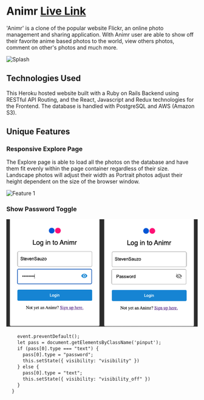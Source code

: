 # Animr [Live Link](http://fullstack-animr.herokuapp.com/#/) 

'Animr' is a clone of the popular website Flickr, an online photo management and sharing application. With Animr user are able to show off their favorite anime based photos to the world, view others photos, comment on other's photos and much more.

![Splash](https://github.com/StevenSuazo/Animr/blob/main/app/assets/images/splash.gif)

## Technologies Used

This Heroku hosted website built with a Ruby on Rails Backend using RESTful API Routing, and the React, Javascript and Redux technologies for the Frontend. The database is handled with PostgreSQL and AWS (Amazon S3).

## Unique Features

### Responsive Explore Page

The Explore page is able to load all the photos on the database and have them fit evenly within the page container regardless of their size. Landscape photos will adjust their width as Portrait photos adjust their height dependent on the size of the browser window. 

![Feature 1](https://github.com/StevenSuazo/Animr/blob/main/app/assets/images/feature1.gif)

### Show Password Toggle

![Feature 1](https://github.com/StevenSuazo/Animr/blob/main/app/assets/images/feature2.png)
```  toggleHidePass(event) {
    event.preventDefault();
    let pass = document.getElementsByClassName('pinput');
    if (pass[0].type === "text") {
      pass[0].type = "password";
      this.setState({ visibility: "visibility" })
    } else {
      pass[0].type = "text";
      this.setState({ visibility: "visibility_off" })
    }
  }
```
